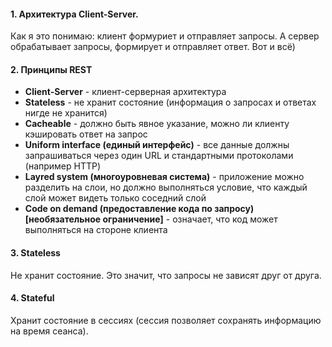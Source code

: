 #### 1. Архитектура Client-Server.
Как я это понимаю: клиент формуриет и отправляет запросы. А сервер обрабатывает запросы, формирует и отправляет ответ. Вот и всё)

#### 2. Принципы REST
* __Client-Server__ - клиент-серверная архитектура
* __Stateless__ - не хранит состояние (информация о запросах и ответах нигде не хранится)
* __Cacheable__ - должно быть явное указание, можно ли клиенту кэшировать ответ на запрос
* __Uniform interface (единый интерфейс)__ - все данные должны запрашиваться через один URL и стандартными протоколами (например HTTP) 
* __Layred system (многоуровневая система)__ - приложение можно разделить на слои, но должно выполняться условие, что каждый слой может видеть только соседний слой
* __Code on demand (предоставление кода по запросу) [необязательное ограничение]__ - означает, что код может выполняться на стороне клиента

#### 3. Stateless
Не хранит состояние. Это значит, что запросы не зависят друг от друга.

#### 4. Stateful
Хранит состояние в сессиях (сессия позволяет сохранять информацию на время сеанса).
